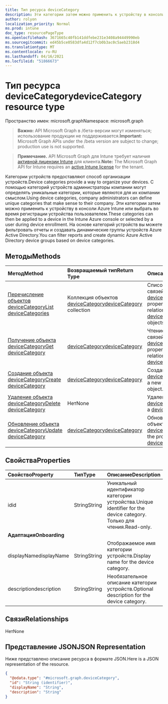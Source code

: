 ```yaml
---
title: Тип ресурса deviceCategory
description: Эти категории затем можно применить к устройству в консоли Azure Intune или выбрать во время регистрации устройства пользователем. На основе категорий устройств вы можете фильтровать отчеты и создавать динамические группы устройств Azure Active Directory.
author: rolyon
localization_priority: Normal
ms.prod: intune
doc_type: resourcePageType
ms.openlocfilehash: 3671665c40fb141ddfebe231e3408a94449990eb
ms.sourcegitcommit: ed45b5ce0583dfa4d12f7cb0b3ac0c5aeb2318d4
ms.translationtype: MT
ms.contentlocale: ru-RU
ms.lasthandoff: 04/16/2021
ms.locfileid: "51866673"
---
```

# <a name="devicecategory-resource-type"></a><span data-ttu-id="b672e-104">Тип ресурса deviceCategory</span><span class="sxs-lookup"><span data-stu-id="b672e-104">deviceCategory resource type</span></span>

<span data-ttu-id="b672e-105">Пространство имен: microsoft.graph</span><span class="sxs-lookup"><span data-stu-id="b672e-105">Namespace: microsoft.graph</span></span>

> <span data-ttu-id="b672e-106">**Важно:** API Microsoft Graph в /бета-версии могут изменяться; использование продукции не поддерживается.</span><span class="sxs-lookup"><span data-stu-id="b672e-106">**Important:** Microsoft Graph APIs under the /beta version are subject to change; production use is not supported.</span></span>

> <span data-ttu-id="b672e-107">**Примечание.** API Microsoft Graph для Intune требует наличия [активной лицензии Intune](https://go.microsoft.com/fwlink/?linkid=839381) для клиента.</span><span class="sxs-lookup"><span data-stu-id="b672e-107">**Note:** The Microsoft Graph API for Intune requires an [active Intune license](https://go.microsoft.com/fwlink/?linkid=839381) for the tenant.</span></span>

<span data-ttu-id="b672e-108">Категории устройств предоставляют способ организации устройств.</span><span class="sxs-lookup"><span data-stu-id="b672e-108">Device categories provide a way to organize your devices.</span></span> <span data-ttu-id="b672e-109">С помощью категорий устройств администраторы компании могут определять уникальные категории, которые являются для их компании смыслом.</span><span class="sxs-lookup"><span data-stu-id="b672e-109">Using device categories, company administrators can define unique categories that make sense to their company.</span></span> <span data-ttu-id="b672e-110">Эти категории затем можно применить к устройству в консоли Azure Intune или выбрать во время регистрации устройства пользователем.</span><span class="sxs-lookup"><span data-stu-id="b672e-110">These categories can then be applied to a device in the Intune Azure console or selected by a user during device enrollment.</span></span> <span data-ttu-id="b672e-111">На основе категорий устройств вы можете фильтровать отчеты и создавать динамические группы устройств Azure Active Directory.</span><span class="sxs-lookup"><span data-stu-id="b672e-111">You can filter reports and create dynamic Azure Active Directory device groups based on device categories.</span></span>

## <a name="methods"></a><span data-ttu-id="b672e-112">Методы</span><span class="sxs-lookup"><span data-stu-id="b672e-112">Methods</span></span>
|<span data-ttu-id="b672e-113">Метод</span><span class="sxs-lookup"><span data-stu-id="b672e-113">Method</span></span>|<span data-ttu-id="b672e-114">Возвращаемый тип</span><span class="sxs-lookup"><span data-stu-id="b672e-114">Return Type</span></span>|<span data-ttu-id="b672e-115">Описание</span><span class="sxs-lookup"><span data-stu-id="b672e-115">Description</span></span>|
|:---|:---|:---|
|[<span data-ttu-id="b672e-116">Перечисление объектов deviceCategory</span><span class="sxs-lookup"><span data-stu-id="b672e-116">List deviceCategories</span></span>](../api/intune-shared-devicecategory-list.md)|<span data-ttu-id="b672e-117">Коллекция объектов [deviceCategory](../resources/intune-shared-devicecategory.md)</span><span class="sxs-lookup"><span data-stu-id="b672e-117">[deviceCategory](../resources/intune-shared-devicecategory.md) collection</span></span>|<span data-ttu-id="b672e-118">Список свойств и связей объектов [deviceCategory](../resources/intune-shared-devicecategory.md).</span><span class="sxs-lookup"><span data-stu-id="b672e-118">List properties and relationships of the [deviceCategory](../resources/intune-shared-devicecategory.md) objects.</span></span>|
|[<span data-ttu-id="b672e-119">Получение объекта deviceCategory</span><span class="sxs-lookup"><span data-stu-id="b672e-119">Get deviceCategory</span></span>](../api/intune-shared-devicecategory-get.md)|[<span data-ttu-id="b672e-120">deviceCategory</span><span class="sxs-lookup"><span data-stu-id="b672e-120">deviceCategory</span></span>](../resources/intune-shared-devicecategory.md)|<span data-ttu-id="b672e-121">Чтение свойств и связей объекта [deviceCategory](../resources/intune-shared-devicecategory.md).</span><span class="sxs-lookup"><span data-stu-id="b672e-121">Read properties and relationships of the [deviceCategory](../resources/intune-shared-devicecategory.md) object.</span></span>|
|[<span data-ttu-id="b672e-122">Создание объекта deviceCategory</span><span class="sxs-lookup"><span data-stu-id="b672e-122">Create deviceCategory</span></span>](../api/intune-shared-devicecategory-create.md)|[<span data-ttu-id="b672e-123">deviceCategory</span><span class="sxs-lookup"><span data-stu-id="b672e-123">deviceCategory</span></span>](../resources/intune-shared-devicecategory.md)|<span data-ttu-id="b672e-124">Создание объекта [deviceCategory](../resources/intune-shared-devicecategory.md).</span><span class="sxs-lookup"><span data-stu-id="b672e-124">Create a new [deviceCategory](../resources/intune-shared-devicecategory.md) object.</span></span>|
|[<span data-ttu-id="b672e-125">Удаление объекта deviceCategory</span><span class="sxs-lookup"><span data-stu-id="b672e-125">Delete deviceCategory</span></span>](../api/intune-shared-devicecategory-delete.md)|<span data-ttu-id="b672e-126">Нет</span><span class="sxs-lookup"><span data-stu-id="b672e-126">None</span></span>|<span data-ttu-id="b672e-127">Удаление объекта [deviceCategory](../resources/intune-shared-devicecategory.md).</span><span class="sxs-lookup"><span data-stu-id="b672e-127">Deletes a [deviceCategory](../resources/intune-shared-devicecategory.md).</span></span>|
|[<span data-ttu-id="b672e-128">Обновление объекта deviceCategory</span><span class="sxs-lookup"><span data-stu-id="b672e-128">Update deviceCategory</span></span>](../api/intune-shared-devicecategory-update.md)|[<span data-ttu-id="b672e-129">deviceCategory</span><span class="sxs-lookup"><span data-stu-id="b672e-129">deviceCategory</span></span>](../resources/intune-shared-devicecategory.md)|<span data-ttu-id="b672e-130">Обновление свойств объекта [deviceCategory](../resources/intune-shared-devicecategory.md).</span><span class="sxs-lookup"><span data-stu-id="b672e-130">Update the properties of a [deviceCategory](../resources/intune-shared-devicecategory.md) object.</span></span>|

## <a name="properties"></a><span data-ttu-id="b672e-131">Свойства</span><span class="sxs-lookup"><span data-stu-id="b672e-131">Properties</span></span>
|<span data-ttu-id="b672e-132">Свойство</span><span class="sxs-lookup"><span data-stu-id="b672e-132">Property</span></span>|<span data-ttu-id="b672e-133">Тип</span><span class="sxs-lookup"><span data-stu-id="b672e-133">Type</span></span>|<span data-ttu-id="b672e-134">Описание</span><span class="sxs-lookup"><span data-stu-id="b672e-134">Description</span></span>|
|:---|:---|:---|
|<span data-ttu-id="b672e-135">id</span><span class="sxs-lookup"><span data-stu-id="b672e-135">id</span></span>|<span data-ttu-id="b672e-136">String</span><span class="sxs-lookup"><span data-stu-id="b672e-136">String</span></span>|<span data-ttu-id="b672e-137">Уникальный идентификатор категории устройства.</span><span class="sxs-lookup"><span data-stu-id="b672e-137">Unique identifier for the device category.</span></span> <span data-ttu-id="b672e-138">Только для чтения.</span><span class="sxs-lookup"><span data-stu-id="b672e-138">Read-only.</span></span>|
|<span data-ttu-id="b672e-139">**Адаптация**</span><span class="sxs-lookup"><span data-stu-id="b672e-139">**Onboarding**</span></span>|
|<span data-ttu-id="b672e-140">displayName</span><span class="sxs-lookup"><span data-stu-id="b672e-140">displayName</span></span>|<span data-ttu-id="b672e-141">String</span><span class="sxs-lookup"><span data-stu-id="b672e-141">String</span></span>|<span data-ttu-id="b672e-142">Отображаемое имя категории устройств.</span><span class="sxs-lookup"><span data-stu-id="b672e-142">Display name for the device category.</span></span>|
|<span data-ttu-id="b672e-143">description</span><span class="sxs-lookup"><span data-stu-id="b672e-143">description</span></span>|<span data-ttu-id="b672e-144">String</span><span class="sxs-lookup"><span data-stu-id="b672e-144">String</span></span>|<span data-ttu-id="b672e-145">Необязательное описание категории устройств.</span><span class="sxs-lookup"><span data-stu-id="b672e-145">Optional description for the device category.</span></span>|

## <a name="relationships"></a><span data-ttu-id="b672e-146">Связи</span><span class="sxs-lookup"><span data-stu-id="b672e-146">Relationships</span></span>
<span data-ttu-id="b672e-147">Нет</span><span class="sxs-lookup"><span data-stu-id="b672e-147">None</span></span>

## <a name="json-representation"></a><span data-ttu-id="b672e-148">Представление JSON</span><span class="sxs-lookup"><span data-stu-id="b672e-148">JSON Representation</span></span>
<span data-ttu-id="b672e-149">Ниже представлено описание ресурса в формате JSON.</span><span class="sxs-lookup"><span data-stu-id="b672e-149">Here is a JSON representation of the resource.</span></span>
<!-- {
  "blockType": "resource",
  "keyProperty": "id",
  "@odata.type": "microsoft.graph.deviceCategory"
}
-->
``` json
{
  "@odata.type": "#microsoft.graph.deviceCategory",
  "id": "String (identifier)",
  "displayName": "String",
  "description": "String"
}
```





